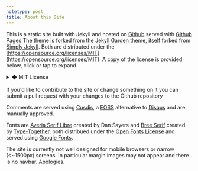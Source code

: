```yaml
---
notetype: post
title: About this Site
---
```


This is a static site built with Jekyll and hosted on [Github](https://github.com/jonesethan883/jonesethan883.github.io) served with [Github Pages](https://pages.github.com)
The theme is forked from the [Jekyll Garden](https://github.com/Jekyll-Garden/jekyll-garden.github.io) theme, itself forked from [Simply Jekyll](https://github.com/raghudotcc/simply-jekyll). Both are distributed under the [https://opensource.org/licenses/MIT](https://opensource.org/licenses/MIT). A copy of the license is provided below, click or tap to expand.
<details>
 <summary>◆ MIT License</summary>
 <blockquote><p>Copyright (c) 2020 Raghuveer S, Hiran Venugopalan</p>

 <p>Permission is hereby granted, free of charge, to any person obtaining a copy of this software and associated documentation files (the "Software"), to deal in the Software without restriction, including without limitation the rights to use, copy, modify, merge, publish, distribute, sublicense, and/or sell copies of the Software, and to permit persons to whom the Software is furnished to do so, subject to the following conditions:</p>
 <p>The above copyright notice and this permission notice shall be included in all copies or substantial portions of the Software.</p>
<p>The software is provided "as is", without warranty of any kind, express or implied, including but not limited to the warranties of merchantability, fitness for a particular purpose and noninfringement. In no event shall the authors or copyright holders be liable for any claim, damages, or other liability, whether in an action of contract, tort or otherwise, arising from, out of or in connection with the Software or the use or other dealings in the Software.</p>
</blockquote>
</details>
<br>
If you'd like to contribute to the site or change something on it you can submit a pull request with your changes to the Github repository
<br>

Comments are served using [Cusdis](https://cusdis.com), a [FOSS](https://en.wikipedia.org/wiki/Free_and_open-source_software) alternative to [Disqus](https://disqus.com) and are manually approved.
<br>

Fonts are [Averia Serif Libre](http://iotic.com/averia/) created by Dan Sayers and [Bree Serif](https://fonts.google.com/specimen/Bree+Serif) created by [Type-Together](https://www.type-together.com), both distribued under the [Open Fonts License](https://en.wikipedia.org/wiki/SIL_Open_Font_License) and served using [Google Fonts](https://fonts.google.com).
<br>

The site is currently not well designed for mobile browsers or narrow (<~1500px) screens. In particular margin images may not appear and there is no navbar. Apologies.
